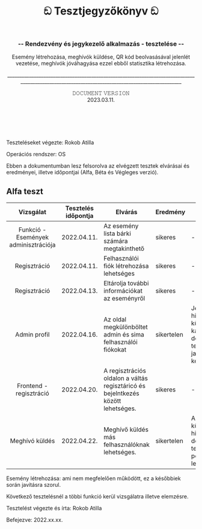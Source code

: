 <br><br>
<h1 align="center">
ඞ Tesztjegyzőkönyv ඞ
</h1><br>
<h3 align="center">
-- Rendezvény és jegykezelő alkalmazás - tesztelése --
</h3>
<p align="center">
Esemény létrehozása, meghívók küldése, QR kód beolvasásával jelenlét <br>
  vezetése, meghívók jóváhagyása ezzel ebből statisztika létrehozása.
</p>
<p align="center">
_________________________________________________________________________________________________________________________________________________
</p>
<p align="center">𝙳𝙾𝙲𝚄𝙼𝙴𝙽𝚃 𝚅𝙴𝚁𝚂𝙸𝙾𝙽<br>
2023.03.11.</p>
<br><br><br><br>

Teszteléseket végezte: Rokob Atilla

Operációs rendszer: OS

Ebben a dokumentumban lesz felsorolva az elvégzett tesztek elvárásai és eredményei, illetve időpontjai (Alfa, Béta és Végleges verzió).

## Alfa teszt

| Vizsgálat | Tesztelés időpontja | Elvárás | Eredmény | Hibák |
| :---: | --- | --- | --- | --- |
| Funkció - Események adminisztrációja | 2022.04.11. | Az esemény lista bárki számára megtakinthető | sikeres | - |
| Regisztráció  | 2022.04.11. | Felhasználói fiók létrehozása lehetséges | sikeres | - |
| Regisztráció | 2022.04.13. | Eltárolja további információkat az eseményről | sikeres | - |
| Admin profil | 2022.04.16. | Az oldal megkülönböltet admin és sima felhasználói fiókokat | sikertelen  | Jelenleg még hibákkal küzdünk ezzel kapcskolatban, de a béta tesztre ez javitásra fog kerülni. |
| Frontend - regisztráció | 2022.04.20. | A regisztrációs oldalon a váltás regisztáricó és bejelntkezés között lehetséges. | sikeres | - |
| Meghívó küldés | 2022.04.22. | Meghívő küldés más felhasználóknak lehetséges. | sikertelen | A megívó küldés funkció hiányos még, de a béta tesztre pontosítva lesz. |

Esemény létrehozása:
 ami nem megfelelően működött, ez a későbbiek során javításra szorul.

Következő tesztelésnél a többi funkció kerül vizsgálatra illetve elemzésre.

Tesztelést végezte és írta: Rokob Atilla

Befejezve: 2022.xx.xx.
